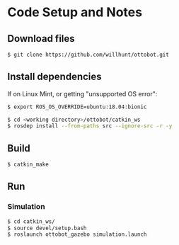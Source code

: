 # Code Setup and Notes

## Download files
```bash
$ git clone https://github.com/willhunt/ottobot.git
```

## Install dependencies
If on Linux Mint,  or getting "unsupported OS error":
```bash
$ export ROS_OS_OVERRIDE=ubuntu:18.04:bionic
```
```bash
$ cd <working directory>/ottobot/catkin_ws
$ rosdep install --from-paths src --ignore-src -r -y
```

## Build
```bash
$ catkin_make
```

## Run
### Simulation
```sh
$ cd catkin_ws/
$ source devel/setup.bash
$ roslaunch ottobot_gazebo simulation.launch
```
